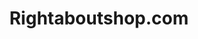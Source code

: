 ---
title: Rightaboutshop.com
image: \assets\general-assets\Screenshot 2021-12-31 200417.webp
img-caption: Carpentry website
description: Rightaboutshop is an 11ty Website custom built for a local carpenter.
source: https://www.rightaboutshop.com/
demo: https://github.com/BenTechCoder/rightaboutcabinetry-V2
---